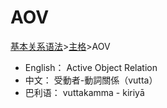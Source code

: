 # AOV

[基本关系语法](basic-relation.md)&gt;[主格](nom.md)&gt;AOV

* English： Active Object Relation
* 中文： 受動者-動詞關係（vutta）
* 巴利语： vuttakamma - kiriyā

